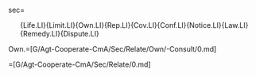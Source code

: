 sec=<ol>{Life.LI}{Limit.LI}{Own.LI}{Rep.LI}{Cov.LI}{Conf.LI}{Notice.LI}{Law.LI}{Remedy.LI}{Dispute.LI}</ol>

Own.=[G/Agt-Cooperate-CmA/Sec/Relate/Own/-Consult/0.md]

=[G/Agt-Cooperate-CmA/Sec/Relate/0.md]